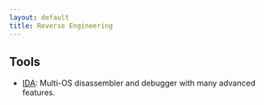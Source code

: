 ```yaml
---
layout: default
title: Reverse Engineering
---
```


## Tools

* [IDA](https://www.hex-rays.com/products/ida/): Multi-OS disassembler and debugger with many advanced features.

